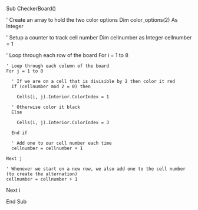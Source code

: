 Sub CheckerBoard()

  ' Create an array to hold the two color options
  Dim color_options(2) As Integer

  ' Setup a counter to track cell number
  Dim cellnumber as Integer
  cellnumber = 1

  ' Loop through each row of the board
  For i = 1 to 8

    ' Loop through each column of the board
    For j = 1 to 8

      ' If we are on a cell that is divisible by 2 then color it red
      If (cellnumber mod 2 = 0) then

        Cells(i, j).Interior.ColorIndex = 1

      ' Otherwise color it black
      Else

        Cells(i, j).Interior.ColorIndex = 3

      End if

      ' Add one to our cell number each time
      cellnumber = cellnumber + 1

    Next j

    ' Whenever we start on a new row, we also add one to the cell number (to create the alternation)
    cellnumber = cellnumber + 1

  Next i

End Sub